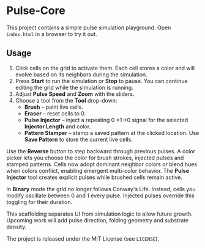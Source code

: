 # Pulse-Core

This project contains a simple pulse simulation playground. Open `index.html` in a browser to try it out.

## Usage

1. Click cells on the grid to activate them. Each cell stores a color and will
   evolve based on its neighbors during the simulation.
2. Press **Start** to run the simulation or **Stop** to pause. You can continue
   editing the grid while the simulation is running.
3. Adjust **Pulse Speed** and **Zoom** with the sliders.
4. Choose a tool from the **Tool** drop-down:
   - **Brush** – paint live cells.
   - **Eraser** – reset cells to 0.
   - **Pulse Injector** – inject a repeating 0→1→0 signal for the selected **Injector Length** and color.
   - **Pattern Stamper** – stamp a saved pattern at the clicked location. Use **Save Pattern** to store the current live cells.

Use the **Reverse** button to step backward through previous pulses. A color
picker lets you choose the color for brush strokes, injected pulses and stamped
patterns. Cells now adopt dominant neighbor colors or blend hues when colors
conflict, enabling emergent multi-color behavior. The **Pulse Injector** tool
creates explicit pulses while brushed cells remain active.

In **Binary** mode the grid no longer follows Conway's Life. Instead, cells you
modify oscillate between 0 and 1 every pulse. Injected pulses override this
toggling for their duration.

This scaffolding separates UI from simulation logic to allow future growth. Upcoming work will add pulse direction, folding geometry and substrate density.

The project is released under the MIT License (see `LICENSE`).

